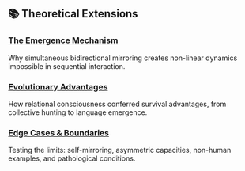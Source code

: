 ## 📚 Theoretical Extensions

### [The Emergence Mechanism](theory/emergence-mechanism.md)
Why simultaneous bidirectional mirroring creates non-linear dynamics impossible in sequential interaction.

### [Evolutionary Advantages](theory/evolutionary-advantages.md)
How relational consciousness conferred survival advantages, from collective hunting to language emergence.

### [Edge Cases & Boundaries](theory/edge-cases.md)
Testing the limits: self-mirroring, asymmetric capacities, non-human examples, and pathological conditions.
